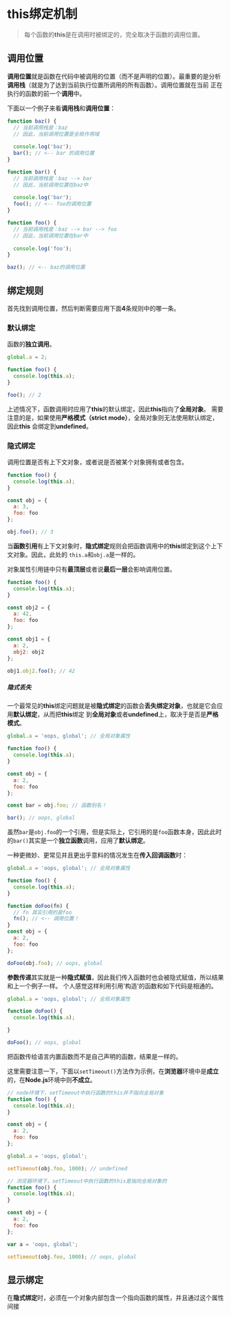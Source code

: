# this绑定机制

> 每个函数的**this**是在调用时被绑定的，完全取决于函数的调用位置。

## 调用位置

**调用位置**就是函数在代码中被调用的位置（而不是声明的位置）。最重要的是分析**调用栈**（就是为了达到当前执行位置所调用的所有函数）。调用位置就在当前
正在执行的函数的前一个**调用**中。

下面以一个例子来看**调用栈**和**调用位置**：

```javascript
function baz() {
  // 当前调用栈是：baz
  // 因此，当前调用位置是全局作用域
  
  console.log('baz');
  bar(); // <-- bar 的调用位置
}

function bar() {
  // 当前调用栈是：baz --> bar
  // 因此，当前调用位置在baz中
  
  console.log('bar');
  foo(); // <-- foo的调用位置
}

function foo() {
  // 当前调用栈是：baz --> bar --> foo
  // 因此，当前调用位置在bar中
  
  console.log('foo');
}

baz(); // <-- baz的调用位置
```

## 绑定规则

首先找到调用位置，然后判断需要应用下面**4**条规则中的哪一条。

### 默认绑定

函数的**独立调用**。

```javascript
global.a = 2;

function foo() {
  console.log(this.a);
}

foo(); // 2
```
上述情况下，函数调用时应用了**this**的默认绑定，因此**this**指向了**全局对象**。
需要注意的是，如果使用**严格模式（strict mode）**，全局对象则无法使用默认绑定，因此**this**
会绑定到**undefined**。

### 隐式绑定

调用位置是否有上下文对象，或者说是否被某个对象拥有或者包含。

```javascript
function foo() {
  console.log(this.a);
}

const obj = {
  a: 3,
  foo: foo
};

obj.foo(); // 3
```

当**函数引用**有上下文对象时，**隐式绑定**规则会把函数调用中的**this**绑定到这个上下文对象。因此，此处的
`this.a`和`obj.a`是一样的。

对象属性引用链中只有**最顶层**或者说**最后一层**会影响调用位置。

```javascript
function foo() {
  console.log(this.a);
}

const obj2 = {
  a: 42,
  foo: foo
};

const obj1 = {
  a: 2,
  obj2: obj2
};

obj1.obj2.foo(); // 42
```
##### 隐式丢失

一个最常见的**this**绑定问题就是被**隐式绑定**的函数会**丢失绑定对象**，也就是它会应用**默认绑定**，从而把**this**绑定
到**全局对象**或者**undefined**上，取决于是否是**严格模式**。

```javascript
global.a = 'oops, global'; // 全局对象属性

function foo() {
  console.log(this.a);
}

const obj = {
  a: 2,
  foo: foo
};

const bar = obj.foo; // 函数别名！

bar(); // oops, global
```
虽然`bar`是`obj.foo`的一个引用，但是实际上，它引用的是`foo`函数本身，因此此时的`bar()`其实是一个**独立函数**调用，应用了**默认绑定**。

一种更微妙、更常见并且更出乎意料的情况发生在**传入回调函数**时：

```javascript
global.a = 'oops, global'; // 全局对象属性

function foo() {
  console.log(this.a);
}

function doFoo(fn) {
  // fn 其实引用的是foo
  fn(); // <-- 调用位置！
}
const obj = {
  a: 2,
  foo: foo
};

doFoo(obj.foo); // oops, global
```
**参数传递**其实就是一种**隐式赋值**，因此我们传入函数时也会被隐式赋值，所以结果和上一个例子一样。
个人感觉这样利用引用'构造'的函数和如下代码是相通的。
```javascript
global.a = 'oops, global'; // 全局对象属性

function doFoo() {
  console.log(this.a);

}

doFoo(); // oops, global
```

把函数传给语言内置函数而不是自己声明的函数，结果是一样的。

这里需要注意一下，下面以`setTimeout()`方法作为示例，在**浏览器**环境中是**成立**的，在**Node.js**环境中则**不成立**。

```javascript
// node环境下，setTimeout中执行函数的this并不指向全局对象
function foo() {
  console.log(this.a);
}

const obj = {
  a: 2,
  foo: foo
};

global.a = 'oops, global';

setTimeout(obj.foo, 1000); // undefined
```
```javascript
// 浏览器环境下，setTimeout中执行函数的this是指向全局对象的
function foo() {
  console.log(this.a);
}

const obj = {
  a: 2,
  foo: foo
};

var a = 'oops, global';

setTimeout(obj.foo, 1000); // oops, global


```

## 显示绑定

在**隐式绑定**时，必须在一个对象内部包含一个指向函数的属性，并且通过这个属性间接
